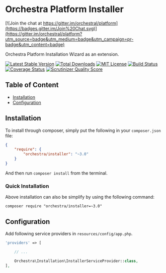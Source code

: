 Orchestra Platform Installer
==============

[![Join the chat at https://gitter.im/orchestral/platform](https://badges.gitter.im/Join%20Chat.svg)](https://gitter.im/orchestral/platform?utm_source=badge&utm_medium=badge&utm_campaign=pr-badge&utm_content=badge)

Orchestra Platform Installation Wizard as an extension.

[![Latest Stable Version](https://img.shields.io/github/release/orchestral/installer.svg?style=flat-square)](https://packagist.org/packages/orchestra/installer)
[![Total Downloads](https://img.shields.io/packagist/dt/orchestra/installer.svg?style=flat-square)](https://packagist.org/packages/orchestra/installer)
[![MIT License](https://img.shields.io/packagist/l/orchestra/installer.svg?style=flat-square)](https://packagist.org/packages/orchestra/installer)
[![Build Status](https://img.shields.io/travis/orchestral/installer/3.1.svg?style=flat-square)](https://travis-ci.org/orchestral/installer)
[![Coverage Status](https://img.shields.io/coveralls/orchestral/installer/3.1.svg?style=flat-square)](https://coveralls.io/r/orchestral/installer?branch=3.1)
[![Scrutinizer Quality Score](https://img.shields.io/scrutinizer/g/orchestral/installer/3.1.svg?style=flat-square)](https://scrutinizer-ci.com/g/orchestral/installer/)

## Table of Content

* [Installation](#installation)
* [Configuration](#configuration)

## Installation

To install through composer, simply put the following in your `composer.json` file:

```json
{
    "require": {
        "orchestra/installer": "~3.0"
    }
}
```

And then run `composer install` from the terminal.

### Quick Installation

Above installation can also be simplify by using the following command:

    composer require "orchestra/installer=~3.0"

## Configuration

Add following service providers in `resources/config/app.php`.

```php
'providers' => [

    // ...

    Orchestra\Installation\InstallerServiceProvider::class,
],
```
